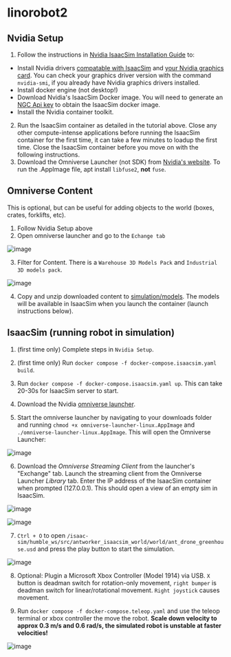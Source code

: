 # linorobot2

## Nvidia Setup

1. Follow the instructions in [Nvidia IsaacSim Installation Guide](https://docs.omniverse.nvidia.com/isaacsim/latest/installation/install_container.html) to: 
 - Install Nvidia drivers [compatable with IsaacSim](https://docs.omniverse.nvidia.com/isaacsim/latest/installation/requirements.html) and [your Nvidia graphics card](https://www.nvidia.com/download/index.aspx). You can check your graphics driver version with the command `nvidia-smi`, if you already have Nvidia graphics drivers installed.
 - Install docker engine (not desktop!)
 - Download Nvidia's IsaacSim Docker image. You will need to generate an [NGC Api key](https://docs.omniverse.nvidia.com/isaacsim/latest/installation/install_container.html#:~:text=Generate%20your%20NGC%20API%20Key) to obtain the IsaacSim docker image.
 - Install the Nvidia container toolkit.
2. Run the IsaacSim container as detailed in the tutorial above. Close any other compute-intense applications before running the IsaacSim container for the first time, it can take a few minutes to loadup the first time. Close the IsaacSim container before you move on with the following instructions.
3. Download the Omniverse Launcher (not SDK) from [Nvidia's website](https://www.nvidia.com/en-us/omniverse/download/). To run the .AppImage file, apt install `libfuse2`, **not** `fuse`.

## Omniverse Content

This is optional, but can be useful for adding objects to the world (boxes, crates, forklifts, etc).

1. Follow Nvidia Setup above
2. Open omniverse launcher and go to the `Echange tab`

![image](https://github.com/user-attachments/assets/b69f20b2-0f75-48c1-9529-ee4849df4c8a)

3. Filter for Content. There is a `Warehouse 3D Models Pack` and `Industrial 3D models pack`.

![image](https://github.com/user-attachments/assets/6ed0422b-d54b-4fdc-9c3a-804e4e2321e1)

4. Copy and unzip downloaded content to [simulation/models](simulation/models). The models will be available in IsaacSim when you launch the container (launch instructions below).

## IsaacSim (running robot in simulation)

1. (first time only) Complete steps in `Nvidia Setup`.
2. (first time only) Run `docker compose -f docker-compose.isaacsim.yaml build`.
3. Run `docker compose -f docker-compose.isaacsim.yaml up`. This can take 20-30s for IsaacSim server to start.

5. Download the Nvidia [omniverse launcher](https://install.launcher.omniverse.nvidia.com/installers/omniverse-launcher-linux.AppImage).  
   
7. Start the omniverse launcher by navigating to your downloads folder and running `chmod +x omniverse-launcher-linux.AppImage` and `./omniverse-launcher-linux.AppImage`. This will open the Omniverse Launcher:

![image](https://github.com/keenan88/isaacsim_ros2_greenhouse/assets/45887966/91172e36-8f79-4857-a11f-f74e619535fe)

6. Download the _Omniverse Streaming Client_ from the launcher's "Exchange" tab. Launch the streaming client from the Omniverse Launcher _Library_ tab. Enter the IP address of the IsaacSim container when prompted (127.0.0.1). This should open a view of an empty sim in IsaacSim. 

![image](https://github.com/keenan88/ant-worker-ros2/assets/45887966/a3239330-28c2-475c-ab42-52be73b52d69)

![image](https://github.com/user-attachments/assets/8a0bacd1-4dfb-41bb-bfa4-cf695f2ecea9)

7. `Ctrl + O` to open `/isaac-sim/humble_ws/src/antworker_isaacsim_world/world/ant_drone_greenhouse.usd` and press the play button to start the simulation.

![image](https://github.com/user-attachments/assets/05cc0a20-a319-42a8-a21b-98e4a5914660)

8. Optional: Plugin a Microsoft Xbox Controller (Model 1914) via USB. `X` button is deadman switch for rotation-only movement, `right bumper` is deadman switch for linear/rotational movement. `Right joystick` causes movement.
   
10. Run `docker compose -f docker-compose.teleop.yaml` and use the teleop terminal or xbox controller the move the robot. **Scale down velocity to approx 0.3 m/s and 0.6 rad/s, the simulated robot is unstable at faster velocities!**

![image](https://github.com/user-attachments/assets/1f1a7e7d-c77f-438c-a864-d243dbb46fc9)



